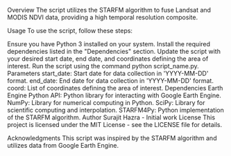 Overview
The script utilizes the STARFM algorithm to fuse Landsat and MODIS NDVI data, providing a high temporal resolution composite.

Usage
To use the script, follow these steps:

Ensure you have Python 3 installed on your system.
Install the required dependencies listed in the "Dependencies" section.
Update the script with your desired start date, end date, and coordinates defining the area of interest.
Run the script using the command python script_name.py.
Parameters
start_date: Start date for data collection in 'YYYY-MM-DD' format.
end_date: End date for data collection in 'YYYY-MM-DD' format.
coord: List of coordinates defining the area of interest.
Dependencies
Earth Engine Python API: Python library for interacting with Google Earth Engine.
NumPy: Library for numerical computing in Python.
SciPy: Library for scientific computing and interpolation.
STARFM4Py: Python implementation of the STARFM algorithm.
Author
Surajit Hazra - Initial work
License
This project is licensed under the MIT License - see the LICENSE file for details.

Acknowledgments
This script was inspired by the STARFM algorithm and utilizes data from Google Earth Engine.
